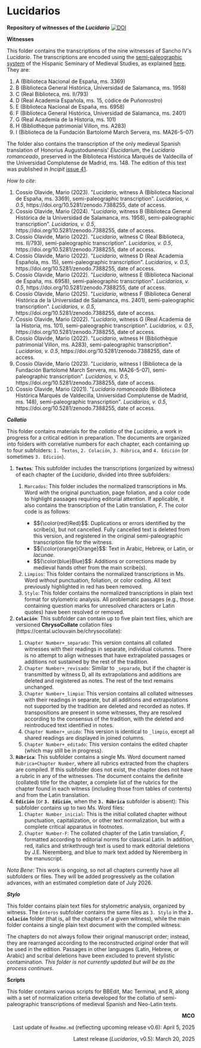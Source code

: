 # Lucidarios
**Repository of witnesses of the <em>Lucidario</em>**
[![DOI](https://zenodo.org/badge/568264531.svg)](https://doi.org/10.5281/zenodo.7388255)

**Witnesses**

This folder contains the transcriptions of the nine witnesses of Sancho IV's <em>Lucidario</em>. The transcriptions are encoded using the [semi-paleographic system](http://www.hispanicseminary.org/manual-en.htm) of the Hispanic Seminary of Medieval Studies, as explained [here](https://lucidarios.hypotheses.org/transcripciones/normas-de-transcripcion). They are:

<ol>
	<li>A (Biblioteca Nacional de España, ms. 3369)</li>
	<li>B (Biblioteca General Histórica, Universidad de Salamanca, ms. 1958)</li>
	<li>C (Real Biblioteca, ms. II/793)</li>
	<li>D (Real Academia Española, ms. 15, códice de Puñonrostro)</li>
	<li>E (Biblioteca Nacional de España, ms. 6958)</li>
	<li>F (Biblioteca General Histórica, Universidad de Salamanca, ms. 2401)</li>
	<li>G (Real Academia de la Historia, ms. 101)</li>
	<li>H (Bibliothèque patrimonial Villon, ms. A283)</li>
	<li>I (Biblioteca de la Fundación Bartolomé March Servera, ms. MA26-5-07)</li> 
</ol>

The folder also contains the transcription of the only medieval Spanish translation of Honorius Augustodunensis' <em>Elucidarium</em>, the <em>Lucidario romanceado</em>, preserved in the Biblioteca Histórica Marqués de Valdecilla of the Universidad Complutense de Madrid, ms. 148. The edition of this text was published in <em>Incipit</em> [issue 41](http://www.iibicrit-conicet.gov.ar/ojs/index.php/incipit/article/view/541).

*How to cite*:

<ol>
	<li>Cossío Olavide, Mario (2023). "<em>Lucidario</em>, witness A (Biblioteca Nacional de España, ms. 3369), semi-paleographic transcription". <em>Lucidarios, v. 0.5</em>, https://doi.org/10.5281/zenodo.7388255, date of access.</li>
	<li>Cossío Olavide, Mario (2024). "<em>Lucidario</em>, witness B (Biblioteca General Histórica de la Universidad de Salamanca, ms. 1958), semi-paleographic transcription". <em>Lucidarios, v. 0.5</em>, https://doi.org/10.5281/zenodo.7388255, date of access.</li>
	<li>Cossío Olavide, Mario (2022). "<em>Lucidario</em>, witness C (Real Biblioteca, ms. II/793), semi-paleographic transcription". <em>Lucidarios, v. 0.5</em>, https://doi.org/10.5281/zenodo.7388255, date of access.</li>
	<li>Cossío Olavide, Mario (2022). "<em>Lucidario</em>, witness D (Real Academia Española, ms. 15), semi-paleographic transcription". <em>Lucidarios, v. 0.5</em>, https://doi.org/10.5281/zenodo.7388255, date of access.</li>
	<li>Cossío Olavide, Mario (2022). "<em>Lucidario</em>, witness E (Biblioteca Nacional de España, ms. 6958), semi-paleographic transcription". <em>Lucidarios, v. 0.5</em>, https://doi.org/10.5281/zenodo.7388255, date of access.</li>
	<li>Cossío Olavide, Mario (2025). "<em>Lucidario</em>, witness F (Biblioteca General Histórica de la Universidad de Salamanca, ms. 2401), semi-paleographic transcription". <em>Lucidarios, v. 0.5</em>, https://doi.org/10.5281/zenodo.7388255, date of access.</li>
	<li>Cossío Olavide, Mario (2022). "<em>Lucidario</em>, witness G (Real Academia de la Historia, ms. 101), semi-paleographic transcription". <em>Lucidarios, v. 0.5</em>, https://doi.org/10.5281/zenodo.7388255, date of access.</li>
	<li>Cossío Olavide, Mario (2022). "<em>Lucidario</em>, witness H (Bibliothèque patrimonial Villon, ms. A283), semi-paleographic transcription". <em>Lucidarios, v. 0.5</em>, https://doi.org/10.5281/zenodo.7388255, date of access.</li>
	<li>Cossío Olavide, Mario (2023). "<em>Lucidario</em>, witness I (Biblioteca de la Fundación Bartolomé March Servera, ms. MA26-5-07), semi-paleographic transcription". <em>Lucidarios, v. 0.5</em>, https://doi.org/10.5281/zenodo.7388255, date of access.</li>
	<li>Cossío Olavide, Mario (2021). "<em>Lucidario romanceado</em> (Biblioteca Histórica Marqués de Valdecilla, Universidad Complutense de Madrid, ms. 148), semi-paleographic transcription". <em>Lucidarios, v. 0.5</em>, https://doi.org/10.5281/zenodo.7388255, date of access.</li>
</ol>

***Collatio***

This folder contains  materials for the <em>collatio</em> of the <em>Lucidario</em>, a work in progress for a critical edition in preparation. The documents are organized into folders with correlative numbers for each chapter, each containing up to four subfolders: `1. Textos`, `2. Colación`, `3. Rúbrica`, and `4. Edición` (or sometimes `3. Edición`).

<ol>
	<li><strong><code>Textos</code></strong>: This subfolder includes the transcriptions (organized by witness) of each chapter of the <em>Lucidario</em>, divided into three subfolders:</li>
		<ol>
			<li><code>Marcados</code>: This folder includes the normalized transcriptions in Ms. Word <em>with</em> the original punctuation, page foliation, and a color code to highlight passages requiring editorial attention. If applicable, it also contains the transcription of the Latin translation, <em>F</em>. The color code is as follows:</li>
				<ul>
					<li>$${\color{red}Red}$$: Duplications or errors identified by the scribe(s), but not cancelled. Fully cancelled text is deleted from this version, and registered in the original semi-paleographic transcription file for the witness.</li>
					<li>$${\color{orange}Orange}$$: Text in Arabic, Hebrew, or Latin, or <em>lacunae</em>.</li>
					<li>$${\color{blue}Blue}$$: Additions or corrections made by medieval hands other from the main scribe(s).</li>
				</ul>
			<li><code>Limpios</code>: This folder contains the normalized transcriptions in Ms. Word <em>without</em> punctuation, foliation, or color coding. All text previously highlighted in red has been removed.</li>
			<li><code>Stylo</code>: This folder contains the normalized transcriptions in plain text format for stylometric analysis. All problematic passages (e.g., those containing question marks for unresolved characters or Latin quotes) have been resolved or removed.</li>
		</ol>
	</li>
	<li><strong><code>Colación</code></strong>: This subfolder can contain up to five plain text files, which are versioned <strong>ChrysoCollate</strong> collation files (https://cental.uclouvain.be/chrysocollate):</li>
		<ol>
			<li><code>Chapter Number+_separado</code>: This version contains all collated witnesses with their readings in separate, individual columns. There is no attempt to align witnesses that have extrapolated passages or additions not sustained by the rest of the tradition.</li>
			<li><code>Chapter Number+_revisado</code>: Similar to <code>_separado</code>, but if the chapter is transmitted by witness D, all its extrapolations and additions are deleted and registered as notes. The rest of the text remains unchanged.</li>
			<li><code>Chapter Number+_limpio</code>: This version contains all collated witnesses with their readings in separate, but all additions and extrapolations not supported by the tradition are deleted and recorded as notes. If transpositions are present in some witnesses, they are resolved according to the consensus of the tradition, with the deleted and reintroduced text identified in notes.</li>
			<li><code>Chapter Number+_unido</code>: This version is identical to <code>_limpio</code>, except all shared readings are displayed in joined columns.</li>
			<li><code>Chapter Number+_editado</code>: This version contains the edited chapter (which may still be in progress).</li>
		</ol>
	</li>
	<li><strong><code>Rúbrica</code></strong>: This subfolder contains a single Ms. Word document named <code>Rubrica+Chapter Number</code>, where all rubrics extracted from the chapters are compiled. If this subfolder does not exist, the chapter does not have a rubric in any of the witnesses. The document contains the definite (collated) title for the chapter, a complete list of the rubrics for the chapter found in each witness (including those from tables of contents) and from the Latin translation.</li>
	<li><strong><code>Edición</code></strong> (or <strong><code>3. Edición</code></strong>, when the <strong><code>3. Rúbrica</code></strong> subfolder is absent): This subfolder contains up to two Ms. Word files:
		<ol>
			<li><code>Chapter Number_inicial</code>: This is the initial collated chapter without punctuation, capitalization, or other text normalization, but with a complete critical apparatus in footnotes.</li>
			<li><code>Chapter Number-F</code>: The collated chapter of the Latin translation, <em>F</em>, formatted according to editorial norms for classical Latin. In addition, red, italics and strikethrough text is used to mark editorial deletions by J.E. Nieremberg, and blue to mark text added by Nieremberg in the manuscript.</li>
		</ol>
	</li>
</ol>

*Nota Bene*: This work is ongoing, so not all chapters currently have all subfolders or files. They will be added progressively as the collation advances, with an estimated completion date of July 2026.

***Stylo***

This folder contains plain text files for stylometric analysis, organized by witness. The `Enteros` subfolder contains the same files as `3. Stylo` in the <strong><code>2. Colación</code></strong> folder (that is, all the chapters of a given witness), while the main folder contains a single plain text document with the compiled witness.

The chapters do not always follow their original manuscript order; instead, they are rearranged according to the reconstructed *original* order that will be used in the edition. Passages in other languages (Latin, Hebrew, or Arabic) and scribal deletions have been excluded to prevent stylistic contamination. *This folder is not currently updated but will be as the process continues.*

**Scripts**

This folder contains various scripts for BBEdit, Mac Terminal, and R, along with a set of normalization criteria developed for the collatio of semi-paleographic transcriptions of medieval Spanish and Neo-Latin texts.

<p align="right"><strong>MCO</strong></p>
<p align="right">Last update of <code>Readme.md</code> (reflecting upcoming release v0.6): April 5, 2025</p>
<p align="right">Latest release (<em>Lucidarios</em>, v0.5): March 20, 2025</p>